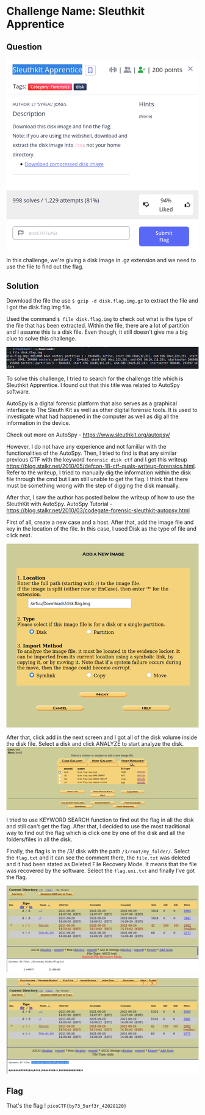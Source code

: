 # Challenge Name: Sleuthkit Apprentice
## Question

![quest](Question.png)

In this challenge, we're giving a disk image in .gz extension and we need to use the file to find out the flag. 

## Solution
Download the file the use `$ gzip -d disk.flag.img.gz` to extract the file and I got the disk.flag.img file. 

Used the command `$ file disk.flag.img` to check out what is the type of the file that has been extracted. Within the file, there are a lot of partition and I assume this is a disk file. Even though, it still doesn't give me a big clue to solve this challenge. 

![img1](filecommand.png)



To solve this challenge, I tried to search for the challenge title which is Sleuthkit Apprentice. I found out that this title was related to AutoSpy software. 

AutoSpy is a digital forensic platform that also serves as a graphical interface to The Sleuth Kit as well as other digital forensic tools. It is used to investigate what had happened in the computer as well as dig all the information in the device. 

Check out more on AutoSpy - https://www.sleuthkit.org/autopsy/


However, I do not have any experience and not familiar with the functionalities of the AutoSpy. Then, I tried to find is that any similar previous CTF with the keyword `forensic disk ctf` and I got this writeup https://blog.stalkr.net/2010/05/defcon-18-ctf-quals-writeup-forensics.html. Refer to the writeup, I tried to manually dig the information within the disk file through the cmd but I am still unable to get the flag. I think that there must be something wrong with the step of digging the disk manually. 

After that, I saw the author has posted below the writeup of how to use the SleuthKit with AutoSpy. 
AutoSpy Tutorial - https://blog.stalkr.net/2010/03/codegate-forensic-sleuthkit-autopsy.html 


First of all, create a new case and a host. After that, add the image file and key in the location of the file. In this case, I used Disk as the type of file and click next. 

![img2](AddImage.png)


After that, click add in the next screen and I got all of the disk volume inside the disk file. Select a disk and click ANALYZE to start analyze the disk. 
![img3](diskdetails.png)


I tried to use KEYWORD SEARCH function to find out the flag in all the disk and still can't get the flag. After that, I decided to use the most traditional way to find out the flag which is click one by one of the disk and all the folders/files in all the disk. 

Finally, the flag is in the /3/ disk with the path `/3/root/my_folder/`. Select the `flag.txt` and it can see the comment there, the `file.txt` was deleted and it had been stated as Deleted File Recovery Mode. It means that the file was recovered by the software. Select the `flag.uni.txt` and finally I've got the flag. 


![img4](noflag.png)

![img5](flag.png)




## Flag
That's the flag !
`
picoCTF{by73_5urf3r_42028120}
`

